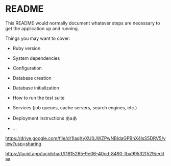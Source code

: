 # README

This README would normally document whatever steps are necessary to get the
application up and running.

Things you may want to cover:

* Ruby version

* System dependencies

* Configuration

* Database creation

* Database initialization

* How to run the test suite

* Services (job queues, cache servers, search engines, etc.)

* Deployment instructions
あaあ
* ...

https://drive.google.com/file/d/1IaqXyXU0JWZPwNBIdaGPBhX4lsS5DRV5/view?usp=sharing


https://lucid.app/lucidchart/f1815265-9e06-40cd-8490-fba99532f529/edit
aa
